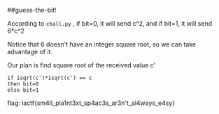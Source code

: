 ##guess-the-bit!

According to `chall.py` , if bit=0, it will send c^2, and if bit=1, it will send 6*c^2

Notice that 6 doesn't have an integer square root, so we can take advantage of it.

Our plan is find square root of the received value c'
```
if isqrt(c')*isqrt(c') == c
then bit=0
else bit=1
```

flag: lactf{sm4ll_pla1nt3xt_sp4ac3s_ar3n't_al4ways_e4sy}
